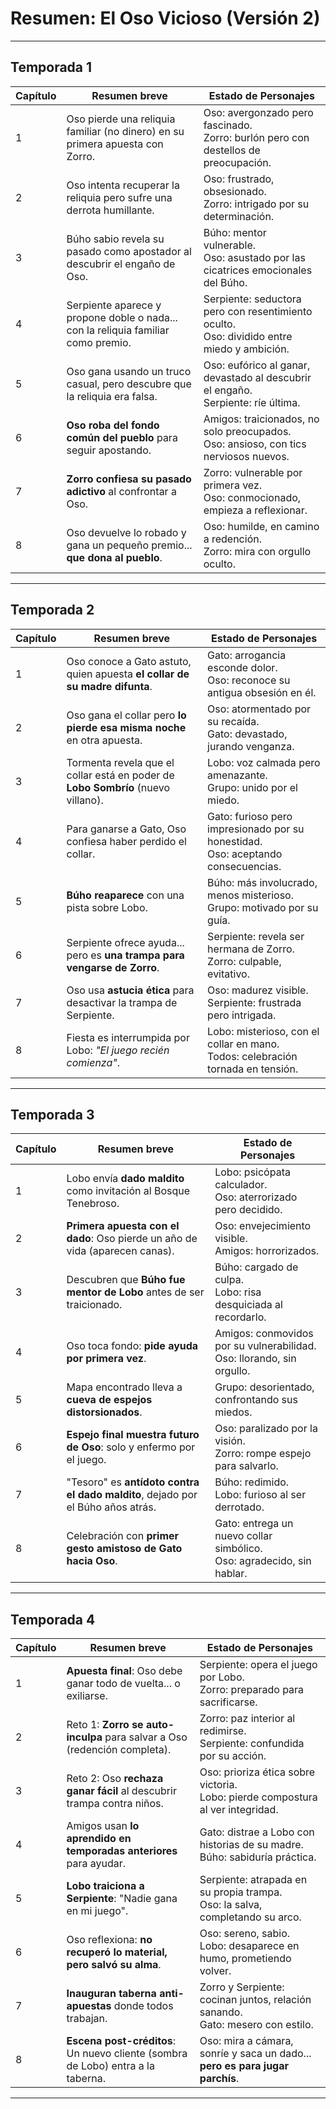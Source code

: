 # Resumen: El Oso Vicioso (Versión 2)

---

## Temporada 1

| Capítulo | Resumen breve | Estado de Personajes |
|----------|--------------|----------------------|
| 1 | Oso pierde una reliquia familiar (no dinero) en su primera apuesta con Zorro. | Oso: avergonzado pero fascinado.<br>Zorro: burlón pero con destellos de preocupación. |
| 2 | Oso intenta recuperar la reliquia pero sufre una derrota humillante. | Oso: frustrado, obsesionado.<br>Zorro: intrigado por su determinación. |
| 3 | Búho sabio revela su pasado como apostador al descubrir el engaño de Oso. | Búho: mentor vulnerable.<br>Oso: asustado por las cicatrices emocionales del Búho. |
| 4 | Serpiente aparece y propone doble o nada... con la reliquia familiar como premio. | Serpiente: seductora pero con resentimiento oculto.<br>Oso: dividido entre miedo y ambición. |
| 5 | Oso gana usando un truco casual, pero descubre que la reliquia era falsa. | Oso: eufórico al ganar, devastado al descubrir el engaño.<br>Serpiente: ríe última. |
| 6 | **Oso roba del fondo común del pueblo** para seguir apostando. | Amigos: traicionados, no solo preocupados.<br>Oso: ansioso, con tics nerviosos nuevos. |
| 7 | **Zorro confiesa su pasado adictivo** al confrontar a Oso. | Zorro: vulnerable por primera vez.<br>Oso: conmocionado, empieza a reflexionar. |
| 8 | Oso devuelve lo robado y gana un pequeño premio... **que dona al pueblo**. | Oso: humilde, en camino a redención.<br>Zorro: mira con orgullo oculto. |

---

## Temporada 2

| Capítulo | Resumen breve | Estado de Personajes |
|----------|--------------|----------------------|
| 1 | Oso conoce a Gato astuto, quien apuesta **el collar de su madre difunta**. | Gato: arrogancia esconde dolor.<br>Oso: reconoce su antigua obsesión en él. |
| 2 | Oso gana el collar pero **lo pierde esa misma noche** en otra apuesta. | Oso: atormentado por su recaída.<br>Gato: devastado, jurando venganza. |
| 3 | Tormenta revela que el collar está en poder de **Lobo Sombrío** (nuevo villano). | Lobo: voz calmada pero amenazante.<br>Grupo: unido por el miedo. |
| 4 | Para ganarse a Gato, Oso confiesa haber perdido el collar. | Gato: furioso pero impresionado por su honestidad.<br>Oso: aceptando consecuencias. |
| 5 | **Búho reaparece** con una pista sobre Lobo. | Búho: más involucrado, menos misterioso.<br>Grupo: motivado por su guía. |
| 6 | Serpiente ofrece ayuda... pero es **una trampa para vengarse de Zorro**. | Serpiente: revela ser hermana de Zorro.<br>Zorro: culpable, evitativo. |
| 7 | Oso usa **astucia ética** para desactivar la trampa de Serpiente. | Oso: madurez visible.<br>Serpiente: frustrada pero intrigada. |
| 8 | Fiesta es interrumpida por Lobo: *"El juego recién comienza"*. | Lobo: misterioso, con el collar en mano.<br>Todos: celebración tornada en tensión. |

---

## Temporada 3

| Capítulo | Resumen breve | Estado de Personajes |
|----------|--------------|----------------------|
| 1 | Lobo envía **dado maldito** como invitación al Bosque Tenebroso. | Lobo: psicópata calculador.<br>Oso: aterrorizado pero decidido. |
| 2 | **Primera apuesta con el dado**: Oso pierde un año de vida (aparecen canas). | Oso: envejecimiento visible.<br>Amigos: horrorizados. |
| 3 | Descubren que **Búho fue mentor de Lobo** antes de ser traicionado. | Búho: cargado de culpa.<br>Lobo: risa desquiciada al recordarlo. |
| 4 | Oso toca fondo: **pide ayuda por primera vez**. | Amigos: conmovidos por su vulnerabilidad.<br>Oso: llorando, sin orgullo. |
| 5 | Mapa encontrado lleva a **cueva de espejos distorsionados**. | Grupo: desorientado, confrontando sus miedos. |
| 6 | **Espejo final muestra futuro de Oso**: solo y enfermo por el juego. | Oso: paralizado por la visión.<br>Zorro: rompe espejo para salvarlo. |
| 7 | "Tesoro" es **antídoto contra el dado maldito**, dejado por el Búho años atrás. | Búho: redimido.<br>Lobo: furioso al ser derrotado. |
| 8 | Celebración con **primer gesto amistoso de Gato hacia Oso**. | Gato: entrega un nuevo collar simbólico.<br>Oso: agradecido, sin hablar. |

---

## Temporada 4

| Capítulo | Resumen breve | Estado de Personajes |
|----------|--------------|----------------------|
| 1 | **Apuesta final**: Oso debe ganar todo de vuelta... o exiliarse. | Serpiente: opera el juego por Lobo.<br>Zorro: preparado para sacrificarse. |
| 2 | Reto 1: **Zorro se auto-inculpa** para salvar a Oso (redención completa). | Zorro: paz interior al redimirse.<br>Serpiente: confundida por su acción. |
| 3 | Reto 2: Oso **rechaza ganar fácil** al descubrir trampa contra niños. | Oso: prioriza ética sobre victoria.<br>Lobo: pierde compostura al ver integridad. |
| 4 | Amigos usan **lo aprendido en temporadas anteriores** para ayudar. | Gato: distrae a Lobo con historias de su madre.<br>Búho: sabiduría práctica. |
| 5 | **Lobo traiciona a Serpiente**: "Nadie gana en mi juego". | Serpiente: atrapada en su propia trampa.<br>Oso: la salva, completando su arco. |
| 6 | Oso reflexiona: **no recuperó lo material, pero salvó su alma**. | Oso: sereno, sabio.<br>Lobo: desaparece en humo, prometiendo volver. |
| 7 | **Inauguran taberna anti-apuestas** donde todos trabajan. | Zorro y Serpiente: cocinan juntos, relación sanando.<br>Gato: mesero con estilo. |
| 8 | **Escena post-créditos**: Un nuevo cliente (sombra de Lobo) entra a la taberna. | Oso: mira a cámara, sonríe y saca un dado... **pero es para jugar parchís**. |

---

